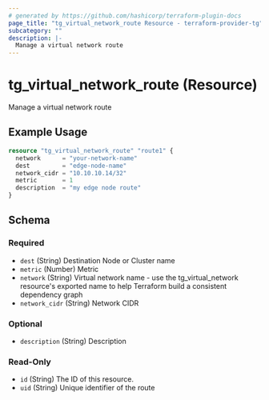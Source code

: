 ```yaml
---
# generated by https://github.com/hashicorp/terraform-plugin-docs
page_title: "tg_virtual_network_route Resource - terraform-provider-tg"
subcategory: ""
description: |-
  Manage a virtual network route
---
```


# tg_virtual_network_route (Resource)

Manage a virtual network route

## Example Usage

```terraform
resource "tg_virtual_network_route" "route1" {
  network      = "your-network-name"
  dest         = "edge-node-name"
  network_cidr = "10.10.10.14/32"
  metric       = 1
  description  = "my edge node route"
}
```

<!-- schema generated by tfplugindocs -->
## Schema

### Required

- `dest` (String) Destination Node or Cluster name
- `metric` (Number) Metric
- `network` (String) Virtual network name - use the tg_virtual_network resource's exported name to help Terraform build a consistent dependency graph
- `network_cidr` (String) Network CIDR

### Optional

- `description` (String) Description

### Read-Only

- `id` (String) The ID of this resource.
- `uid` (String) Unique identifier of the route
